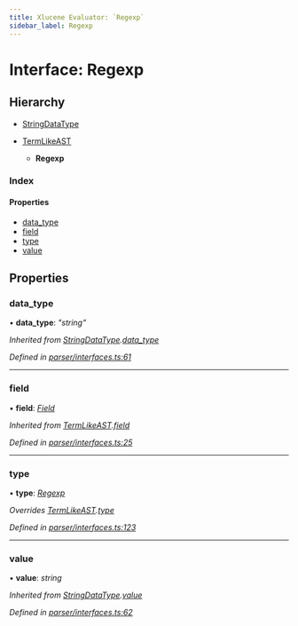 ```yaml
---
title: Xlucene Evaluator: `Regexp`
sidebar_label: Regexp
---
```


# Interface: Regexp

## Hierarchy

* [StringDataType](stringdatatype.md)

* [TermLikeAST](termlikeast.md)

  * **Regexp**

### Index

#### Properties

* [data_type](regexp.md#data_type)
* [field](regexp.md#field)
* [type](regexp.md#type)
* [value](regexp.md#value)

## Properties

###  data_type

• **data_type**: *"string"*

*Inherited from [StringDataType](stringdatatype.md).[data_type](stringdatatype.md#data_type)*

*Defined in [parser/interfaces.ts:61](https://github.com/terascope/teraslice/blob/d3a803c3/packages/xlucene-evaluator/src/parser/interfaces.ts#L61)*

___

###  field

• **field**: *[Field](../overview.md#field)*

*Inherited from [TermLikeAST](termlikeast.md).[field](termlikeast.md#field)*

*Defined in [parser/interfaces.ts:25](https://github.com/terascope/teraslice/blob/d3a803c3/packages/xlucene-evaluator/src/parser/interfaces.ts#L25)*

___

###  type

• **type**: *[Regexp](../enums/asttype.md#regexp)*

*Overrides [TermLikeAST](termlikeast.md).[type](termlikeast.md#type)*

*Defined in [parser/interfaces.ts:123](https://github.com/terascope/teraslice/blob/d3a803c3/packages/xlucene-evaluator/src/parser/interfaces.ts#L123)*

___

###  value

• **value**: *string*

*Inherited from [StringDataType](stringdatatype.md).[value](stringdatatype.md#value)*

*Defined in [parser/interfaces.ts:62](https://github.com/terascope/teraslice/blob/d3a803c3/packages/xlucene-evaluator/src/parser/interfaces.ts#L62)*

